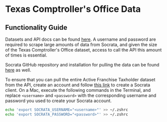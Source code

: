 # **Texas Comptroller's Office Data**

## **Functionality Guide**

Datasets and API docs can be found <a href="https://data.texas.gov/browse?Dataset-Category_Agency=Texas+Comptroller+of+Public+Accounts&limitTo=datasets&provenance=official">here</a>. A username and password are required to scrape large amounts of data from Socrata, and given the size of the Texas Comptroller's Office dataset, access to call the API this amount of times is essential. 

Socrata GitHub repository and installation for pulling the data can be found <a href="https://github.com/socrata/socrata-py">here</a> as well.

To ensure that you can pull the entire Active Franchise Taxholder dataset from the API, create an account and follow <a href="https://data.texas.gov/browse?Dataset-Category_Agency=Texas+Comptroller+of+Public+Accounts&limitTo=datasets&provenance=official">this link</a> to create a Socrata client. On a Mac, execute the following commands in the Terminal, and replace `<username>` and `<password>` with the corresponding username and password you used to create your Socrata account. 

```bash
echo 'export SOCRATA_USERNAME="<username>"' >> ~/.zshrc
echo 'export SOCRATA_PASSWORD="<password>"' >> ~/.zshrc
```


